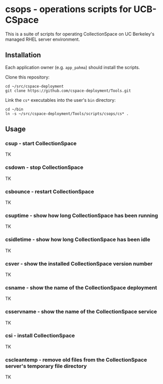 # csops - operations scripts for UCB-CSpace

This is a suite of scripts for operating CollectionSpace on UC Berkeley's managed RHEL server environment.

## Installation

Each application owner (e.g. `app_pahma`) should install the scripts.

Clone this repository:

```
cd ~/src/cspace-deployment
git clone https://github.com/cspace-deployment/Tools.git
```

Link the `cs*` executables into the user's `bin` directory:

```
cd ~/bin
ln -s ~/src/cspace-deployment/Tools/scripts/csops/cs* .
```

## Usage

### csup - start CollectionSpace
TK

### csdown - stop CollectionSpace
TK

### csbounce - restart CollectionSpace
TK

### csuptime - show how long CollectionSpace has been running
TK

### csidletime - show how long CollectionSpace has been idle
TK

### csver - show the installed CollectionSpace version number
TK

### csname - show the name of the CollectionSpace deployment
TK

### csservname - show the name of the CollectionSpace service
TK

### csi - install CollectionSpace
TK

### cscleantemp - remove old files from the CollectionSpace server's temporary file directory
TK
